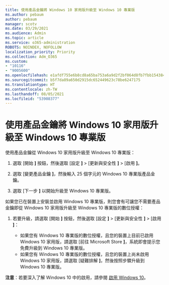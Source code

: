 ```yaml
---
title: 使用產品金鑰將 Windows 10 家用版升級至 Windows 10 專業版
ms.author: pebaum
author: pebaum
manager: scotv
ms.date: 03/29/2021
ms.audience: Admin
ms.topic: article
ms.service: o365-administration
ROBOTS: NOINDEX, NOFOLLOW
localization_priority: Priority
ms.collection: Adm_O365
ms.custom:
- "10116"
- "9005600"
ms.openlocfilehash: e1afdf755e6b8cd8a65ba753a6a9d2f2bf064d8fb7fbb1543848f29ac499d17a
ms.sourcegitcommit: b5f7da89a650d2915dc652449623c78be6247175
ms.translationtype: HT
ms.contentlocale: zh-TW
ms.lasthandoff: 08/05/2021
ms.locfileid: "53908377"
---
```

# <a name="use-a-product-key-to-upgrade-windows-10-home-to-windows-10-pro"></a>使用產品金鑰將 Windows 10 家用版升級至 Windows 10 專業版

使用產品金鑰從 Windows 10 家用版升級至 Windows 10 專業版：

1. 選取 [開始 **]** 按鈕，然後選取 [設定 **]**  >  [更新與安全性 **]**  >  [啟用 **]**。

1. 選取 [變更產品金鑰 **]**，然後輸入 25 個字元的 Windows 10 專業版產品金鑰。

1. 選取 [下一步 **]** 以開始升級至 Windows 10 專業版。

如果您已在裝置上安裝並啟用 Windows 10 專業版，則您會有可讓您不需要產品金鑰即從 Windows 10 家用版升級至 Windows 10 專業版的數位授權：

1. 若要升級，請選取 [開始 **]** 按鈕，然後選取 [設定 **]**  >  [更新與安全性 **]**  >  [啟用 **]**：

    - 如果您有 Windows 10 專業版的數位授權，且您的裝置上目前已啟用 Windows 10 家用版，請選取 [前往 Microsoft Store **]**，系統即會提示您免費升級到 Windows 10 專業版。
    - 如果您有 Windows 10 專業版的數位授權，且您的裝置上尚未啟用 Windows 10 家用版，請選取 [疑難排解 **]**，然後按照步驟升級到 Windows 10 專業版。

**注意**：若要深入了解 Windows 10 中的啟用，請參閱 [啟用 Windows 10](https://support.microsoft.com/windows/activate-windows-10-c39005d4-95ee-b91e-b399-2820fda32227)。